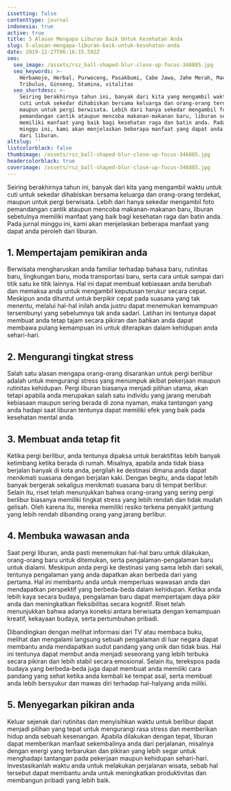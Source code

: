 ```yaml
---
issetting: false
contenttype: journal
indonesia: true
active: true
title: 5 Alasan Mengapa Liburan Baik Untuk Kesehatan Anda
slug: 5-alasan-mengapa-liburan-baik-untuk-kesehatan-anda
date: 2019-12-27T06:16:15.592Z
seo:
  seo_image: /assets/rsz_ball-shaped-blur-close-up-focus-346885.jpg
  seo_keywords: >-
    Herbamojo, Herbal, Purwoceng, Pasakbumi, Cabe Jawa, Jahe Merah, Maca,
    Tribulus, Ginseng, Stamina, vitalitas
  seo_shortdesc: >-
    Seiring berakhirnya tahun ini, banyak dari kita yang mengambil waktu untuk
    cuti untuk sekedar dihabiskan bersama keluarga dan orang-orang terdekat,
    maupun untuk pergi berwisata. Lebih dari hanya sekedar mengambil foto
    pemandangan cantik ataupun mencoba makanan-makanan baru, liburan sebetulnya
    memiliki manfaat yang baik bagi kesehatan raga dan batin anda. Pada jurnal
    minggu ini, kami akan menjelaskan beberapa manfaat yang dapat anda peroleh
    dari liburan.
altslug: ''
listcolorblack: false
thumbimage: /assets/rsz_ball-shaped-blur-close-up-focus-346885.jpg
headercolorblack: true
coverimage: /assets/rsz_ball-shaped-blur-close-up-focus-346885.jpg
---
```


Seiring berakhirnya tahun ini, banyak dari kita yang mengambil waktu untuk cuti untuk sekedar dihabiskan bersama keluarga dan orang-orang terdekat, maupun untuk pergi berwisata. Lebih dari hanya sekedar mengambil foto pemandangan cantik ataupun mencoba makanan-makanan baru, liburan sebetulnya memiliki manfaat yang baik bagi kesehatan raga dan batin anda. Pada jurnal minggu ini, kami akan menjelaskan beberapa manfaat yang dapat anda peroleh dari liburan.

## 1. Mempertajam pemikiran anda

Berwisata mengharuskan anda familiar terhadap bahasa baru, rutinitas baru, lingkungan baru, moda transportasi baru, serta cara untuk sampai dari titik satu ke titik lainnya. Hal ini dapat membuat kebiasaan anda berubah dan memaksa anda untuk mengambil keputusan terukur secara cepat. Meskipun anda dituntut untuk berpikir cepat pada suasana yang tak menentu, melalui hal-hal inilah anda justru dapat menemukan kemampuan tersembunyi yang sebelumnya tak anda sadari. Latihan ini tentunya dapat membuat anda tetap tajam secara pikiran dan bahkan anda dapat membawa pulang kemampuan ini untuk diterapkan dalam kehidupan anda sehari-hari.

## 2. Mengurangi tingkat stress

Salah satu alasan mengapa orang-orang disarankan untuk pergi berlibur adalah untuk mengurangi stress yang menumpuk akibat pekerjaan maupun rutinitas kehidupan. Pergi liburan biasanya menjadi pilihan utama, akan tetapi apabila anda merupakan salah satu individu yang jarang merubah kebiasaan maupun sering berada di zona nyaman, maka tantangan yang anda hadapi saat liburan tentunya dapat memiliki efek yang baik pada kesehatan mental anda.

## 3. Membuat anda tetap fit

Ketika pergi berlibur, anda tentunya dipaksa untuk beraktifitas lebih banyak ketimbang ketika berada di rumah. Misalnya, apabila anda tidak biasa berjalan banyak di kota anda, pergilah ke destinasi dimana anda dapat menikmati suasana dengan berjalan kaki. Dengan begitu, anda dapat lebih banyak bergerak sekaligus menikmati suasana baru di tempat berlibur. Selain itu, riset telah menunjukkan bahwa orang-orang yang sering pergi berlibur biasanya memiliki tingkat stress yang lebih rendah dan tidak mudah gelisah. Oleh karena itu, mereka memiliki resiko terkena penyakit jantung yang lebih rendah dibanding orang yang jarang berlibur.

## 4. Membuka wawasan anda

Saat pergi liburan, anda pasti menemukan hal-hal baru untuk dilakukan, orang-orang baru untuk ditemukan, serta pengalaman-pengalaman baru untuk dialami. Meskipun anda pergi ke destinasi yang sama lebih dari sekali, tentunya pengalaman yang anda dapatkan akan berbeda dari yang pertama. Hal ini membantu anda untuk memperluas wawasan anda dan mendapatkan perspektif yang berbeda-beda dalam kehidupan. Ketika anda lebih kaya secara budaya, pengalaman baru dapat mempertajam daya pikir anda dan meningkatkan fleksibilitas secara kognitif. Riset telah menunjukkan bahwa adanya koneksi antara berwisata dengan kemampuan kreatif, kekayaan budaya, serta pertumbuhan pribadi.

Dibandingkan dengan melihat informasi dari TV atau membaca buku, melihat dan mengalami langsung sebuah pengalaman di luar negara dapat membantu anda mendapatkan sudut pandang yang unik dan tidak bias. Hal ini tentunya dapat membut anda menjadi seseorang yang lebih terbuka secara pikiran dan lebih stabil secara emosional. Selain itu, terekspos pada budaya yang berbeda-beda juga dapat membuat anda memiliki cara pandang yang sehat ketika anda kembali ke tempat asal, serta membuat anda lebih bersyukur dan mawas diri terhadap hal-halyang anda miliki.

## 5. Menyegarkan pikiran anda

Keluar sejenak dari rutinitas dan menyisihkan waktu untuk berlibur dapat menjadi pilihan yang tepat untuk mengurangi rasa stress dan memberikan hidup anda sebuah kesenangan. Apabila dilakukan dengan tepat, liburan dapat memberikan manfaat sekembalinya anda dari perjalanan, misalnya dengan energi yang terbarukan dan pikiran yang lebih segar untuk menghadapi tantangan pada pekerjaan maupun kehidupan sehari-hari. Investasikanlah waktu anda untuk melakukan perjalanan wisata, sebab hal tersebut dapat membantu anda untuk meningkatkan produktivitas dan membangun pribadi yang lebih baik.
